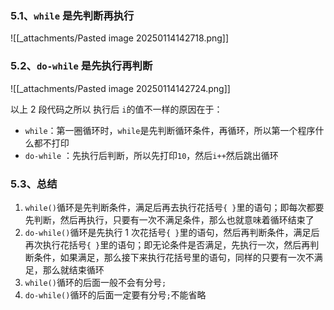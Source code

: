 ### 5.1、`while` 是先判断再执行

![[_attachments/Pasted image 20250114142718.png]]

### 5.2、`do-while` 是先执行再判断

![[_attachments/Pasted image 20250114142724.png]]

以上 2 段代码之所以 执行后 `i`的值不一样的原因在于：

- `while`：第一圈循环时，`while`是先判断循环条件，再循环，所以第一个程序什么都不打印
- `do-while` ：先执行后判断，所以先打印`10`，然后`i++`然后跳出循环

### 5.3、总结

1. `while()`循环是先判断条件，满足后再去执行花括号`{ }`里的语句；即每次都要先判断，然后再执行，只要有一次不满足条件，那么也就意味着循环结束了
2. `do-while()`循环是先执行 1 次花括号`{ }`里的语句，然后再判断条件，满足后再次执行花括号`{ }`里的语句；即无论条件是否满足，先执行一次，然后再判断条件，如果满足，那么接下来执行花括号里的语句，同样的只要有一次不满足，那么就结束循环
3. `while()`循环的后面一般不会有分号`;`
4. `do-while()`循环的后面一定要有分号`;`不能省略
